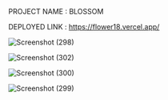 
PROJECT NAME : BLOSSOM

DEPLOYED LINK : https://flower18.vercel.app/

![Screenshot (298)](https://user-images.githubusercontent.com/109611448/213923457-9a382633-b69c-4c7b-bb37-3212faacc999.png)

![Screenshot (302)](https://user-images.githubusercontent.com/109611448/213923481-5667da3d-a857-43db-a507-4a7e2f306b8a.png)

![Screenshot (300)](https://user-images.githubusercontent.com/109611448/213923495-e777a1e2-be9a-4263-b22b-41077b592c19.png)

![Screenshot (299)](https://user-images.githubusercontent.com/109611448/213923515-93866847-14d3-4f78-b883-846706157ba6.png)
